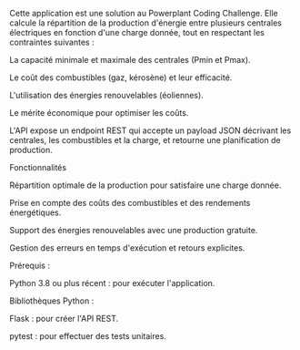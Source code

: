Cette application est une solution au Powerplant Coding Challenge. Elle calcule la répartition de la production d'énergie entre plusieurs centrales électriques en fonction d'une charge donnée, tout en respectant les contraintes suivantes :


La capacité minimale et maximale des centrales (Pmin et Pmax).

Le coût des combustibles (gaz, kérosène) et leur efficacité.

L'utilisation des énergies renouvelables (éoliennes).

Le mérite économique pour optimiser les coûts.


L'API expose un endpoint REST qui accepte un payload JSON décrivant les centrales, les combustibles et la charge, et retourne une planification de production.

Fonctionnalités

Répartition optimale de la production pour satisfaire une charge donnée.

Prise en compte des coûts des combustibles et des rendements énergétiques.

Support des énergies renouvelables avec une production gratuite.

Gestion des erreurs en temps d'exécution et retours explicites.

Prérequis :

Python 3.8 ou plus récent : pour exécuter l'application.

Bibliothèques Python :

Flask : pour créer l'API REST.

pytest : pour effectuer des tests unitaires.
